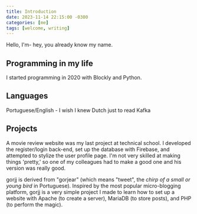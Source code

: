 ```yaml
---
title: Introduction
date: 2023-11-14 22:15:00 -0300
categories: [me]
tags: [welcome, writing]
---
```


Hello, I'm- hey, you already know my name.

## Programming in my life

I started programming in 2020 with Blockly and Python.

## Languages

Portuguese/English - I wish I knew Dutch just to read Kafka

## Projects

A movie review website was my last project at technical school. I developed the register/login back-end, set up the database with Firebase, and attempted to stylize the user profile page. I'm not very skilled at making things 'pretty,' so one of my colleagues had to make a good one and his version was really good.

gorjj is derived from "gorjear" (which means "tweet", the _chirp of a small or young bird_ in Portuguese). Inspired by the most popular micro-blogging platform, gorjj is a very simple project I made to learn how to set up a website with Apache (to create a server), MariaDB (to store posts), and PHP (to perform the magic).